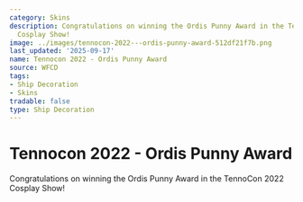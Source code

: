 ```yaml
---
category: Skins
description: Congratulations on winning the Ordis Punny Award in the TennoCon 2022
  Cosplay Show!
image: ../images/tennocon-2022---ordis-punny-award-512df21f7b.png
last_updated: '2025-09-17'
name: Tennocon 2022 - Ordis Punny Award
source: WFCD
tags:
- Ship Decoration
- Skins
tradable: false
type: Ship Decoration
---
```


# Tennocon 2022 - Ordis Punny Award

Congratulations on winning the Ordis Punny Award in the TennoCon 2022 Cosplay Show!


